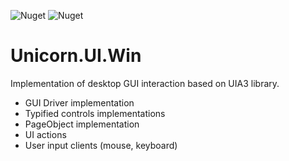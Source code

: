 ![Nuget](https://img.shields.io/nuget/v/Unicorn.UI.Win?style=plastic)
![Nuget](https://img.shields.io/nuget/dt/Unicorn.UI.Win?style=plastic)

# Unicorn.UI.Win

Implementation of desktop GUI interaction based on UIA3 library.

* GUI Driver implementation
* Typified controls implementations
* PageObject implementation
* UI actions
* User input clients (mouse, keyboard)
